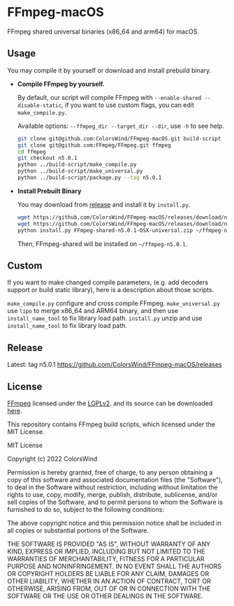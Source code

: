 # FFmpeg-macOS
FFmpeg shared universal binaries (x86_64 and arm64) for macOS.

## Usage

You may compile it by yourself or download and install prebuild binary.

- **Compile FFmpeg by yourself.**

    By default, our script will compile FFmpeg with `--enable-shared --disable-static`, if you want to use custom flags, you can edit `make_compile.py`.
    
    Available options: `--ffmpeg_dir --target_dir --dir`, use `-h` to see help.
    
    ```bash
    git clone git@github.com:ColorsWind/FFmpeg-macOS.git build-script
    git clone git@github.com:FFmpeg/FFmpeg.git ffmpeg
    cd ffmpeg
    git checkout n5.0.1
    python ../build-script/make_compile.py 
    python ../build-script/make_universal.py
    python ../build-script/package.py --tag n5.0.1
    ```

- **Install Prebuilt Binary**

  You may download from [release](https://github.com/ColorsWind/FFmpeg-macOS/releases/) and install it by `install.py`.

  ```bash
  wget https://github.com/ColorsWind/FFmpeg-macOS/releases/download/n5.0.1-patch3/FFmpeg-shared-n5.0.1-OSX-universal.zip
  wget https://github.com/ColorsWind/FFmpeg-macOS/releases/download/n5.0.1-patch3/install.py
  python install.py FFmpeg-shared-n5.0.1-OSX-universal.zip ~/ffmpeg-n5.0.1
  ```
  Then, FFmpeg-shared will be installed on `~/ffmpeg-n5.0.1`.

  
## Custom

If you want to make changed compile parameters, (e.g. add decoders support or build static library), here is a description about those scripts.

`make_compile.py` configure and cross compile FFmpeg.
`make_universal.py` use `lipo` to merge x86_64 and ARM64 binary, and then use `install_name_tool` to fix library load path.
`install.py` unzip and use `install_name_tool` to fix library load path.



## Release

Latest: tag n5.0.1
https://github.com/ColorsWind/FFmpeg-macOS/releases

## License

[FFmpeg](http://ffmpeg.org) licensed under the [LGPLv2](http://www.gnu.org/licenses/old-licenses/lgpl-2.1.html).  and its source can be downloaded [here](https://github.com/FFmpeg/FFmpeg).

This repository contains FFmpeg build scripts, which licensed under the MIT License.

MIT License

Copyright (c) 2022 ColorsWind

Permission is hereby granted, free of charge, to any person obtaining a copy
of this software and associated documentation files (the "Software"), to deal
in the Software without restriction, including without limitation the rights
to use, copy, modify, merge, publish, distribute, sublicense, and/or sell
copies of the Software, and to permit persons to whom the Software is
furnished to do so, subject to the following conditions:

The above copyright notice and this permission notice shall be included in all
copies or substantial portions of the Software.

THE SOFTWARE IS PROVIDED "AS IS", WITHOUT WARRANTY OF ANY KIND, EXPRESS OR
IMPLIED, INCLUDING BUT NOT LIMITED TO THE WARRANTIES OF MERCHANTABILITY,
FITNESS FOR A PARTICULAR PURPOSE AND NONINFRINGEMENT. IN NO EVENT SHALL THE
AUTHORS OR COPYRIGHT HOLDERS BE LIABLE FOR ANY CLAIM, DAMAGES OR OTHER
LIABILITY, WHETHER IN AN ACTION OF CONTRACT, TORT OR OTHERWISE, ARISING FROM,
OUT OF OR IN CONNECTION WITH THE SOFTWARE OR THE USE OR OTHER DEALINGS IN THE
SOFTWARE.
